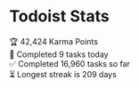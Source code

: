 
# Todoist Stats

<!-- TODO-IST:START -->
🏆  42,424 Karma Points           
🌸  Completed 9 tasks today           
✅  Completed 16,960 tasks so far           
⏳  Longest streak is 209 days
<!-- TODO-IST:END -->
